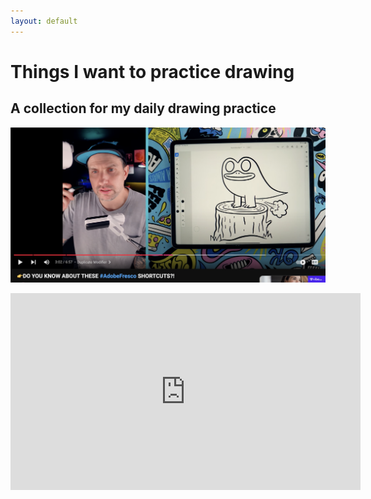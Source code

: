 ```yaml
---
layout: default
---
```

# Things I want to practice drawing
## A collection for my daily drawing practice

![](media/cleanshot_2024-10-29-at-18-52-32@2x.png)

<iframe width="560" height="315" src="https://www.youtube.com/embed/apy6jGoSxyM?si=wMQaM5X5Re00MgL-" title="YouTube video player" frameborder="0" allow="accelerometer; autoplay; clipboard-write; encrypted-media; gyroscope; picture-in-picture; web-share" referrerpolicy="strict-origin-when-cross-origin" allowfullscreen></iframe>